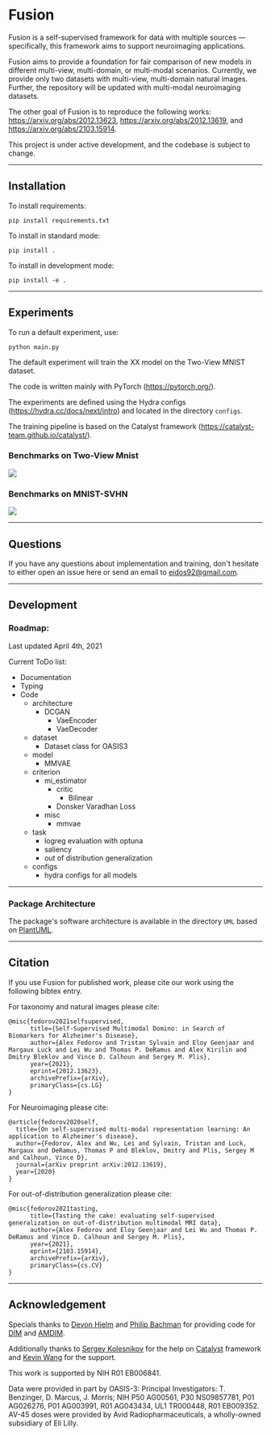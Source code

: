 # Fusion
Fusion is a self-supervised framework for data with multiple sources — specifically, this framework aims to support neuroimaging applications.

Fusion aims to provide a foundation for fair comparison of new models in different multi-view, multi-domain, or multi-modal scenarios. Currently, we provide only two datasets with multi-view, multi-domain natural images. Further, the repository will be updated with multi-modal neuroimaging datasets.

The other goal of Fusion is to reproduce the following works:
https://arxiv.org/abs/2012.13623, https://arxiv.org/abs/2012.13619, and https://arxiv.org/abs/2103.15914.

This project is under active development, and the codebase is subject to change.

---
## Installation
To install requirements:
```
pip install requirements.txt
```
To install in standard mode:
```
pip install .
```
To install in development mode:
```
pip install -e .
```
---
## Experiments
To run a default experiment, use:
```
python main.py
```
The default experiment will train the XX model on the Two-View MNIST dataset.

The code is written mainly with PyTorch (https://pytorch.org/).

The experiments are defined using the Hydra configs (https://hydra.cc/docs/next/intro) and located in the directory `configs`.

The training pipeline is based on the Catalyst framework (https://catalyst-team.github.io/catalyst/).

### Benchmarks on Two-View Mnist

![](https://github.com/Entodi/fusion/blob/main/figures/TwoViewMnist_ACC.png?raw=true)

### Benchmarks on MNIST-SVHN
![](https://github.com/Entodi/fusion/blob/main/figures/MNIST-SVHN_ACC.png?raw=true)

---
## Questions
If you have any questions about implementation and training, don't hesitate to either open an issue here or send an email to eidos92@gmail.com.

---
## Development

### Roadmap:
Last updated April 4th, 2021

Current ToDo list:
- Documentation
- Typing
- Code
  - architecture
    - DCGAN
      - VaeEncoder
      - VaeDecoder
  - dataset
    - Dataset class for OASIS3
  - model
    - MMVAE
  - criterion
    - mi_estimator
      - critic
        - Bilinear
      - Donsker Varadhan Loss
    - misc
      - mmvae
  - task
    - logreg evaluation with optuna
    - saliency
    - out of distribution generalization
  - configs
    - hydra configs for all models
---
### Package Architecture

The package's software architecture is available in the directory `UML` based on [PlantUML](https://plantuml.com/).

---
## Citation

If you use Fusion for published work, please cite our work using the following bibtex entry.

For taxonomy and natural images please cite:

```
@misc{fedorov2021selfsupervised,
      title={Self-Supervised Multimodal Domino: in Search of Biomarkers for Alzheimer's Disease},
      author={Alex Fedorov and Tristan Sylvain and Eloy Geenjaar and Margaux Luck and Lei Wu and Thomas P. DeRamus and Alex Kirilin and Dmitry Bleklov and Vince D. Calhoun and Sergey M. Plis},
      year={2021},
      eprint={2012.13623},
      archivePrefix={arXiv},
      primaryClass={cs.LG}
}
```

For Neuroimaging please cite:
```
@article{fedorov2020self,
  title={On self-supervised multi-modal representation learning: An application to Alzheimer's disease},
  author={Fedorov, Alex and Wu, Lei and Sylvain, Tristan and Luck, Margaux and DeRamus, Thomas P and Bleklov, Dmitry and Plis, Sergey M and Calhoun, Vince D},
  journal={arXiv preprint arXiv:2012.13619},
  year={2020}
}
```

For out-of-distribution generalization please cite:
```
@misc{fedorov2021tasting,
      title={Tasting the cake: evaluating self-supervised generalization on out-of-distribution multimodal MRI data},
      author={Alex Fedorov and Eloy Geenjaar and Lei Wu and Thomas P. DeRamus and Vince D. Calhoun and Sergey M. Plis},
      year={2021},
      eprint={2103.15914},
      archivePrefix={arXiv},
      primaryClass={cs.CV}
}
```

---
## Acknowledgement
Specials thanks to [Devon Hjelm](https://github.com/rdevon) and [Philip Bachman](https://github.com/Philip-Bachman) for providing code for [DIM](https://github.com/rdevon/DIM) and [AMDIM](https://github.com/Philip-Bachman/amdim-public).

Additionally thanks to [Sergey Kolesnikov](https://github.com/Scitator) for the help on [Catalyst](https://github.com/catalyst-team/catalyst) framework and [Kevin Wang](https://github.com/ssktotoro) for the support.

This work is supported by NIH R01 EB006841.

Data were provided in part by OASIS-3: Principal
Investigators: T. Benzinger, D. Marcus, J. Morris; NIH P50
AG00561, P30 NS09857781, P01 AG026276, P01 AG003991,
R01 AG043434, UL1 TR000448, R01 EB009352. AV-45
doses were provided by Avid Radiopharmaceuticals, a
wholly-owned subsidiary of Eli Lilly.
